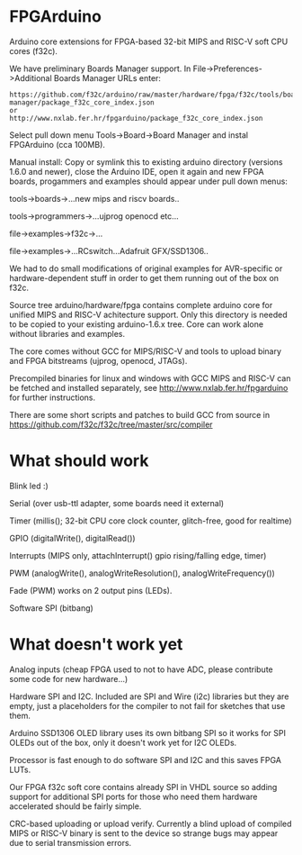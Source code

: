 # FPGArduino

Arduino core extensions for FPGA-based 32-bit MIPS and RISC-V 
soft CPU cores (f32c).

We have preliminary Boards Manager support.
In File->Preferences->Additional Boards Manager URLs enter:

    https://github.com/f32c/arduino/raw/master/hardware/fpga/f32c/tools/boards-manager/package_f32c_core_index.json
    or
    http://www.nxlab.fer.hr/fpgarduino/package_f32c_core_index.json

Select pull down menu Tools->Board->Board Manager
and instal FPGArduino (cca 100MB).

Manual install: Copy or symlink this to existing arduino directory 
(versions 1.6.0 and newer), close the Arduino IDE, open
it again and new FPGA boards, progammers
and examples should appear under pull down menus:

tools->boards->...new mips and riscv boards..

tools->programmers->...ujprog openocd etc...

file->examples->f32c->...

file->examples->...RCswitch...Adafruit GFX/SSD1306..

We had to do small modifications of original examples
for AVR-specific or hardware-dependent stuff in order 
to get them running out of the box on f32c.

Source tree arduino/hardware/fpga contains complete 
arduino core for unified MIPS and RISC-V 
achitecture support. Only this directory is needed to be
copied to your existing arduino-1.6.x tree. Core can work
alone without libraries and examples.

The core comes without GCC for MIPS/RISC-V and tools to
upload binary and FPGA bitstreams (ujprog, openocd, JTAGs).

Precompiled binaries for linux and windows with 
GCC MIPS and RISC-V can be fetched and installed
separately, see http://www.nxlab.fer.hr/fpgarduino for 
further instructions.

There are some short scripts and patches to
build GCC from source in 
https://github.com/f32c/f32c/tree/master/src/compiler

# What should work

Blink led :)

Serial (over usb-ttl adapter, some boards need it external)

Timer (millis(); 32-bit CPU core clock counter, glitch-free, good for realtime)

GPIO (digitalWrite(), digitalRead())

Interrupts (MIPS only, attachInterrupt() gpio rising/falling edge, timer)

PWM (analogWrite(), analogWriteResolution(), analogWriteFrequency())

Fade (PWM) works on 2 output pins (LEDs).

Software SPI (bitbang)

# What doesn't work yet

Analog inputs (cheap FPGA used to not to have ADC, 
please contribute some code for new hardware...)

Hardware SPI and I2C. Included are SPI and Wire (i2c)
libraries but they are empty, just a placeholders
for the compiler to not fail for sketches that use them.

Arduino SSD1306 OLED library uses its own bitbang SPI
so it works for SPI OLEDs out of the box, only it doesn't
work yet for I2C OLEDs.

Processor is fast enough to do software SPI and I2C
and this saves FPGA LUTs.

Our FPGA f32c soft core contains already SPI in VHDL source so
adding support for additional SPI ports for those who need
them hardware accelerated should be fairly simple.

CRC-based uploading or upload verify. 
Currently a blind upload of compiled MIPS or RISC-V binary is 
sent to the device so strange bugs may appear due to serial
transmission errors.
